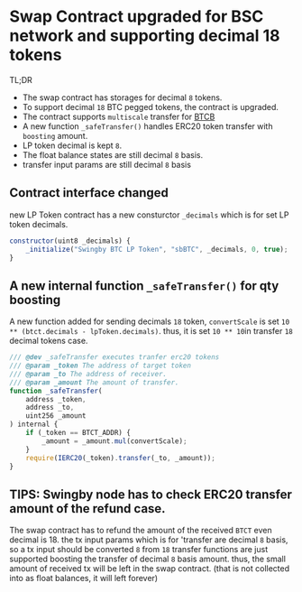 # Swap Contract upgraded for BSC network and supporting decimal 18 tokens

TL;DR
* The swap contract has storages for decimal `8` tokens.
* To support decimal `18` BTC pegged tokens, the contract is upgraded.
* The contract supports `multiscale` transfer for [BTCB](https://testnet.bscscan.com/token/0x6ce8da28e2f864420840cf74474eff5fd80e65b8)
* A new function `_safeTransfer()` handles ERC20 token transfer with `boosting` amount.
* LP token decimal is kept `8`.
* The float balance states are still decimal `8` basis.
* transfer input params are still decimal `8` basis


## Contract interface changed

new LP Token contract has a new consturctor `_decimals` which is for set LP token decimals.
```js
constructor(uint8 _decimals) {
    _initialize("Swingby BTC LP Token", "sbBTC", _decimals, 0, true);
}
```

## A new internal function `_safeTransfer()` for qty boosting 

A new function added for sending decimals `18` token, `convertScale` is set `10 ** (btct.decimals - lpToken.decimals)`.
thus, it is set `10 ** 10`in transfer `18` decimal tokens case.
```js
/// @dev _safeTransfer executes tranfer erc20 tokens
/// @param _token The address of target token
/// @param _to The address of receiver.
/// @param _amount The amount of transfer.
function _safeTransfer(
    address _token,
    address _to,
    uint256 _amount
) internal {
    if (_token == BTCT_ADDR) {
        _amount = _amount.mul(convertScale);
    }
    require(IERC20(_token).transfer(_to, _amount));
}
```


## TIPS: Swingby node has to check ERC20 transfer amount of the refund case.
The swap contract has to refund the amount of the received `BTCT` even decimal is 18.
the tx input params which is for 'transfer are decimal `8` basis, so a tx input should be converted `8` from `18`
transfer functions are just supported boosting the transfer of decimal `8` basis amount. thus, the small amount of received tx will be left in the swap contract. (that is not collected into as float balances, it will left forever)